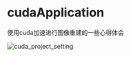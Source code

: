 # cudaApplication
使用cuda加速进行图像重建的一些心得体会

![cuda_project_setting](https://github.com/zhanglin-1993/cudaApplication/blob/main_setting/cuda_project_setting.jpg,"cuda_project_setting")
